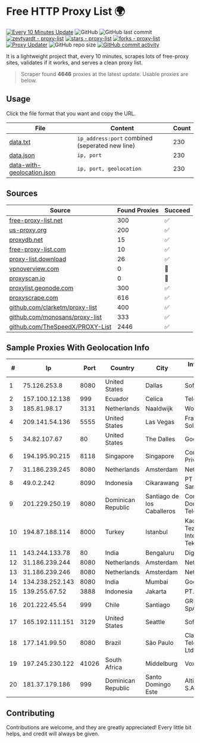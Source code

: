 
# Free HTTP Proxy List 🌍

[![Every 10 Minutes Update](https://github.com/mertguvencli/http-proxy-list/actions/workflows/main.yml/badge.svg?branch=main)](https://github.com/mertguvencli/http-proxy-list/actions/workflows/main.yml)
![GitHub](https://img.shields.io/github/license/mertguvencli/http-proxy-list)
![GitHub last commit](https://img.shields.io/github/last-commit/mertguvencli/http-proxy-list)
[![zevtyardt - proxy-list](https://img.shields.io/static/v1?label=zevtyardt&message=proxy-list&color=blue&logo=github)](https://github.com/zevtyardt/proxy-list "Go to GitHub repo")
[![stars - proxy-list](https://img.shields.io/github/stars/zevtyardt/proxy-list?style=social)](https://github.com/zevtyardt/proxy-list)
[![forks - proxy-list](https://img.shields.io/github/forks/zevtyardt/proxy-list?style=social)](https://github.com/zevtyardt/proxy-list)
[![Proxy Updater](https://github.com/zevtyardt/proxy-list/workflows/Proxy%20Updater/badge.svg)](https://github.com/zevtyardt/proxy-list/actions?query=workflow:"Proxy+Updater")
![GitHub repo size](https://img.shields.io/github/repo-size/zevtyardt/proxy-list)
[![GitHub commit activity](https://img.shields.io/github/commit-activity/m/zevtyardt/proxy-list?logo=commits)](https://github.com/zevtyardt/proxy-list/commits/main)

It is a lightweight project that, every 10 minutes, scrapes lots of free-proxy sites, validates if it works, and serves a clean proxy list.

> Scraper found **4646** proxies at the latest update. Usable proxies are below.

## Usage

Click the file format that you want and copy the URL.

|File|Content|Count|
|----|-------|-----|
|[data.txt](https://raw.githubusercontent.com/mertguvencli/http-proxy-list/main/proxy-list/data.txt)|`ip_address:port` combined (seperated new line)|230|
|[data.json](https://raw.githubusercontent.com/mertguvencli/http-proxy-list/main/proxy-list/data.json)|`ip, port`|230|
|[data-with-geolocation.json](https://raw.githubusercontent.com/mertguvencli/http-proxy-list/main/proxy-list/data-with-geolocation.json)|`ip, port, geolocation`|230|

## Sources

|Source|Found Proxies|Succeed|
|------|-------------|-------|
|[free-proxy-list.net](https://free-proxy-list.net)|300|✅|
|[us-proxy.org](https://www.us-proxy.org)|200|✅|
|[proxydb.net](http://proxydb.net)|15|✅|
|[free-proxy-list.com](https://free-proxy-list.com/?page=&port=&type%5B%5D=http&type%5B%5D=https&up_time=0&search=Search)|10|✅|
|[proxy-list.download](https://www.proxy-list.download/HTTP)|26|✅|
|[vpnoverview.com](https://vpnoverview.com/privacy/anonymous-browsing/free-proxy-servers)|0|🚫|
|[proxyscan.io](https://www.proxyscan.io)|0|🚫|
|[proxylist.geonode.com](https://proxylist.geonode.com/api/proxy-list?limit=300&page=1&sort_by=lastChecked&sort_type=desc&protocols=http,https)|300|✅|
|[proxyscrape.com](https://api.proxyscrape.com/v2/?request=displayproxies&protocol=http&timeout=10000&country=all&ssl=all&anonymity=all)|616|✅|
|[github.com/clarketm/proxy-list](https://raw.githubusercontent.com/clarketm/proxy-list/master/proxy-list-raw.txt)|400|✅|
|[github.com/monosans/proxy-list](https://raw.githubusercontent.com/monosans/proxy-list/main/proxies/http.txt)|333|✅|
|[github.com/TheSpeedX/PROXY-List](https://raw.githubusercontent.com/TheSpeedX/PROXY-List/master/http.txt)|2446|✅|


## Sample Proxies With Geolocation Info

|#|Ip|Port|Country|City|Internet Service Provider|
|-|--|----|-------|----|-------------------------|
|1|75.126.253.8|8080|United States|Dallas|SoftLayer|
|2|157.100.12.138|999|Ecuador|Celica|Telconet S.A|
|3|185.81.98.17|3131|Netherlands|Naaldwijk|WorldStream B.V.|
|4|209.141.54.136|5555|United States|Las Vegas|FranTech Solutions|
|5|34.82.107.67|80|United States|The Dalles|Google LLC|
|6|194.195.90.215|8118|Singapore|Singapore|Contabo Asia Private Limited|
|7|31.186.239.245|8080|Netherlands|Amsterdam|NetSkope Inc|
|8|49.0.2.242|8090|Indonesia|Cikarawang|PT Usaha Adi Sanggoro|
|9|201.229.250.19|8080|Dominican Republic|Santiago de los Caballeros|Compañía Dominicana de Teléfonos S. A.|
|10|194.87.188.114|8000|Turkey|Istanbul|Kadir Huseyin Tezcan Nosspeed Internet Teknolojileri|
|11|143.244.133.78|80|India|Bengaluru|DigitalOcean, LLC|
|12|31.186.239.244|8080|Netherlands|Amsterdam|NetSkope Inc|
|13|31.186.239.246|8080|Netherlands|Amsterdam|NetSkope Inc|
|14|134.238.252.143|8080|India|Mumbai|Google LLC|
|15|139.255.67.52|3888|Indonesia|Jakarta|PT. LINKNET|
|16|201.222.45.54|999|Chile|Santiago|GRUPO ULLOA SpA|
|17|165.192.111.151|3129|United States|Seattle|SoftLayer|
|18|177.141.99.50|8080|Brazil|São Paulo|Claro NXT Telecomunicacoes Ltda|
|19|197.245.230.122|41026|South Africa|Middelburg|Vox Telecom|
|20|181.37.179.186|999|Dominican Republic|Santo Domingo Este|Altice Dominicana S.A.|



## Contributing

Contributions are welcome, and they are greatly appreciated! Every
little bit helps, and credit will always be given.

